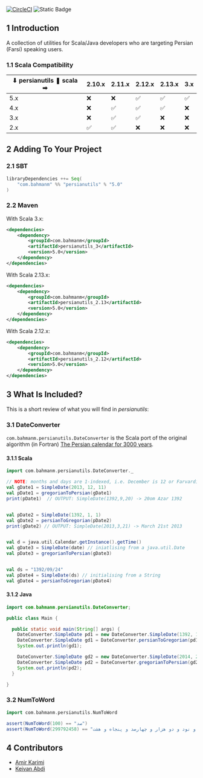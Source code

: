 [![CircleCI](https://dl.circleci.com/status-badge/img/circleci/UMKeFZ8ns9T9vi5aquTfVT/BwGU1tm7aeza7w99ccaEMW/tree/master.svg?style=shield&circle-token=5e36fc8081188acfe70ef6ad2dcc22361079afdf)](https://dl.circleci.com/status-badge/redirect/circleci/UMKeFZ8ns9T9vi5aquTfVT/BwGU1tm7aeza7w99ccaEMW/tree/master) ![Static Badge](https://img.shields.io/badge/license-Apache_License_v2.0-blue)

## 1 Introduction ##

A collection of utilities for Scala/Java developers who are targeting Persian (Farsi) speaking users.

### 1.1  Scala Compatibility ###

| ⬇ persianutils ❚ scala ➡ | 2.10.x | 2.11.x | 2.12.x | 2.13.x | 3.x  |
|----------------------------|--------|--------|--------|--------|------|
| 5.x                        |   ❌   |   ❌   |  ✅   |   ✅   |  ✅  |
| 4.x                        |   ❌   |   ✅   |  ✅   |   ✅   |  ❌  |
| 3.x                        |   ❌   |   ✅   |  ✅   |   ❌   |  ❌  |
| 2.x                        |   ✅   |   ✅   |  ❌   |   ❌   |  ❌  |

## 2 Adding To Your Project ##

### 2.1 SBT ###

```scala
libraryDependencies ++= Seq(
    "com.bahmanm" %% "persianutils" % "5.0"
)
```

### 2.2 Maven ###

With Scala 3.x:

```xml
<dependencies>
    <dependency>
        <groupId>com.bahmanm</groupId>
        <artifactId>persianutils_3</artifactId>
        <version>5.0</version>
    </dependency>
</dependencies>
```

With Scala 2.13.x:

```xml
<dependencies>
    <dependency>
        <groupId>com.bahmanm</groupId>
        <artifactId>persianutils_2.13</artifactId>
        <version>5.0</version>
    </dependency>
</dependencies>
```

With Scala 2.12.x:

```xml
<dependencies>
    <dependency>
        <groupId>com.bahmanm</groupId>
        <artifactId>persianutils_2.12</artifactId>
        <version>5.0</version>
    </dependency>
</dependencies>
```

## 3 What Is Included? ##

This is a short review of what you will find in _persianutils_:

### 3.1 DateConverter ###

`com.bahmanm.persianutils.DateConverter` is the Scala port of the original algorithm (in Fortran) [The Persian calendar for 3000 years](http://www.astro.uni.torun.pl/~kb/Papers/EMP/PersianC-EMP.htm).

#### 3.1.1 Scala ####

```scala
import com.bahmanm.persianutils.DateConverter._

// NOTE: months and days are 1-indexed, i.e. December is 12 or Farvardin is 1
val gDate1 = SimpleDate(2013, 12, 11)
val pDate1 = gregorianToPersian(gDate1)
print(pDate1)  // OUTPUT: SimpleDate(1392,9,20) -> 20om Azar 1392


val pDate2 = SimpleDate(1392, 1, 1)
val gDate2 = persianToGregorian(pDate2)
print(gDate2) // OUTPUT: SimpleDate(2013,3,21) -> March 21st 2013


val d = java.util.Calendar.getInstance().getTime()
val gDate3 = SimpleDate(date) // iniatlising from a java.util.Date
val pDate3 = gregorianToPersian(gDate3)


val ds = "1392/09/24"
val pDate4 = SimpleDate(ds) // initialising from a String
val gDate4 = persianToGregorian(pDate4)
```

#### 3.1.2 Java ####

```java
import com.bahmanm.persianutils.DateConverter;

public class Main {

  public static void main(String[] args) {
    DateConverter.SimpleDate pd1 = new DateConverter.SimpleDate(1392, 11, 11);
    DateConverter.SimpleDate gd1 = DateConverter.persianToGregorian(pd1);
    System.out.println(gd1);

    DateConverter.SimpleDate gd2 = new DateConverter.SimpleDate(2014, 2, 4);
    DateConverter.SimpleDate pd2 = DateConverter.gregorianToPersian(gd2);
    System.out.println(pd2);
  }

}
```

### 3.2 NumToWord ###

```scala
import com.bahmanm.persianutils.NumToWord

assert(NumToWord(100) == "صد")
assert(NumToWord(299792458) == "دویست و نود و نه میلیون و هفتصد و نود و دو هزار و چهارصد و پنجاه و هشت")
```

## 4 Contributors ##

* [Amir Karimi](https://github.com/AmirKarimi)
* [Keivan Abdi](https://github.com/KeivanAbdi)
